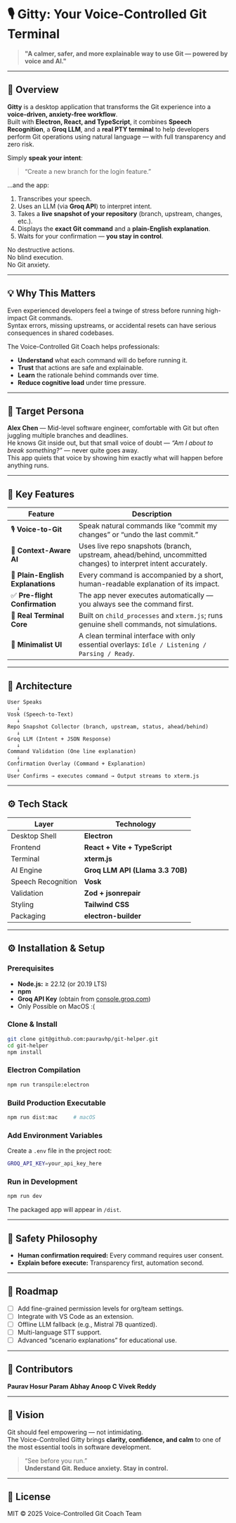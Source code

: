 # 🎙️ Gitty: Your Voice-Controlled Git Terminal

> **"A calmer, safer, and more explainable way to use Git — powered by voice and AI."**

---

## 🧭 Overview

**Gitty** is a desktop application that transforms the Git experience into a **voice-driven, anxiety-free workflow**.  
Built with **Electron, React, and TypeScript**, it combines **Speech Recognition**, a **Groq LLM**, and a **real PTY terminal** to help developers perform Git operations using natural language — with full transparency and zero risk.

Simply **speak your intent**:

> “Create a new branch for the login feature.”

…and the app:

1. Transcribes your speech.
2. Uses an LLM (via **Groq API**) to interpret intent.
3. Takes a **live snapshot of your repository** (branch, upstream, changes, etc.).
4. Displays the **exact Git command** and a **plain-English explanation**.
5. Waits for your confirmation — **you stay in control**.

No destructive actions.  
No blind execution.  
No Git anxiety.

---

## 💡 Why This Matters

Even experienced developers feel a twinge of stress before running high-impact Git commands.  
Syntax errors, missing upstreams, or accidental resets can have serious consequences in shared codebases.

The Voice-Controlled Git Coach helps professionals:

- **Understand** what each command will do before running it.
- **Trust** that actions are safe and explainable.
- **Learn** the rationale behind commands over time.
- **Reduce cognitive load** under time pressure.

---

## 👤 Target Persona

**Alex Chen** — Mid-level software engineer, comfortable with Git but often juggling multiple branches and deadlines.  
He knows Git inside out, but that small voice of doubt — _“Am I about to break something?”_ — never quite goes away.  
This app quiets that voice by showing him exactly what will happen before anything runs.

---

## 🧩 Key Features

| Feature                           | Description                                                                                                    |
| --------------------------------- | -------------------------------------------------------------------------------------------------------------- |
| 🎙️ **Voice-to-Git**               | Speak natural commands like “commit my changes” or “undo the last commit.”                                     |
| 🧠 **Context-Aware AI**           | Uses live repo snapshots (branch, upstream, ahead/behind, uncommitted changes) to interpret intent accurately. |
| 💬 **Plain-English Explanations** | Every command is accompanied by a short, human-readable explanation of its impact.                             |
| ✅ **Pre-flight Confirmation**    | The app never executes automatically — you always see the command first.                                       |
| 🧱 **Real Terminal Core**         | Built on `child_processes` and `xterm.js`; runs genuine shell commands, not simulations.                       |
| 🧭 **Minimalist UI**              | A clean terminal interface with only essential overlays: `Idle / Listening / Parsing / Ready`.                 |

---

## 🧠 Architecture

```
User Speaks
   ↓
Vosk (Speech-to-Text)
   ↓
Repo Snapshot Collector (branch, upstream, status, ahead/behind)
   ↓
Groq LLM (Intent + JSON Response)
   ↓
Command Validation (One line explanation)
   ↓
Confirmation Overlay (Command + Explanation)
   ↓
User Confirms → executes command → Output streams to xterm.js
```

---

## ⚙️ Tech Stack

| Layer              | Technology                       |
| ------------------ | -------------------------------- |
| Desktop Shell      | **Electron**                     |
| Frontend           | **React + Vite + TypeScript**    |
| Terminal           | **xterm.js**                     |
| AI Engine          | **Groq LLM API (Llama 3.3 70B)** |
| Speech Recognition | **Vosk**                         |
| Validation         | **Zod + jsonrepair**             |
| Styling            | **Tailwind CSS**                 |
| Packaging          | **electron-builder**             |

---

## ⚙️ Installation & Setup

### Prerequisites

- **Node.js:** ≥ 22.12 (or 20.19 LTS)
- **npm**
- **Groq API Key** (obtain from [console.groq.com](https://console.groq.com))
- Only Possible on MacOS :(

### Clone & Install

```bash
git clone git@github.com:pauravhp/git-helper.git
cd git-helper
npm install
```

### Electron Compilation

```bash
npm run transpile:electron
```

### Build Production Executable

```bash
npm run dist:mac     # macOS
```

### Add Environment Variables

Create a `.env` file in the project root:

```bash
GROQ_API_KEY=your_api_key_here
```

### Run in Development

```bash
npm run dev
```

The packaged app will appear in `/dist`.

---

## 🔐 Safety Philosophy

- **Human confirmation required:** Every command requires user consent.
- **Explain before execute:** Transparency first, automation second.

---

## 🚀 Roadmap

- [ ] Add fine-grained permission levels for org/team settings.
- [ ] Integrate with VS Code as an extension.
- [ ] Offline LLM fallback (e.g., Mistral 7B quantized).
- [ ] Multi-language STT support.
- [ ] Advanced “scenario explanations” for educational use.

---

## 👥 Contributors

**Paurav Hosur Param**
**Abhay Anoop C**
**Vivek Reddy**

---

## 🧭 Vision

Git should feel empowering — not intimidating.  
The Voice-Controlled Gitty brings **clarity, confidence, and calm** to one of the most essential tools in software development.

> “See before you run.”  
> **Understand Git. Reduce anxiety. Stay in control.**

---

## 🪪 License

MIT © 2025 Voice-Controlled Git Coach Team
